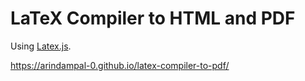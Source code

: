 # LaTeX Compiler to HTML and PDF
Using [Latex.js](https://latex.js.org/).

https://arindampal-0.github.io/latex-compiler-to-pdf/

